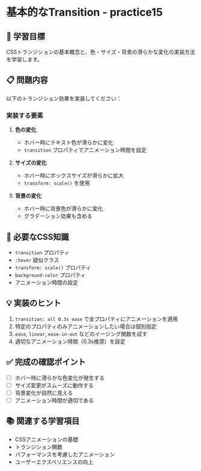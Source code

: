 # 基本的なTransition - practice15

## 🎯 学習目標
CSSトランジションの基本概念と、色・サイズ・背景の滑らかな変化の実装方法を学習します。

## 📋 問題内容
以下のトランジション効果を実装してください：

### 実装する要素
1. **色の変化**
   - ホバー時にテキスト色が滑らかに変化
   - `transition` プロパティでアニメーション時間を設定

2. **サイズの変化**
   - ホバー時にボックスサイズが滑らかに拡大
   - `transform: scale()` を使用

3. **背景の変化**
   - ホバー時に背景色が滑らかに変化
   - グラデーション効果も含める

## 🔧 必要なCSS知識
- `transition` プロパティ
- `:hover` 疑似クラス
- `transform: scale()` プロパティ
- `background-color` プロパティ
- アニメーション時間の設定

## 💡 実装のヒント
1. `transition: all 0.3s ease` で全プロパティにアニメーションを適用
2. 特定のプロパティのみアニメーションしたい場合は個別指定
3. `ease`, `linear`, `ease-in-out` などのイージング関数を試す
4. 適切なアニメーション時間（0.3s推奨）を設定

## ✅ 完成の確認ポイント
- [ ] ホバー時に滑らかな色変化が発生する
- [ ] サイズ変更がスムーズに動作する
- [ ] 背景変化が自然に見える
- [ ] アニメーション時間が適切である

## 📚 関連する学習項目
- CSSアニメーションの基礎
- トランジション関数
- パフォーマンスを考慮したアニメーション
- ユーザーエクスペリエンスの向上
